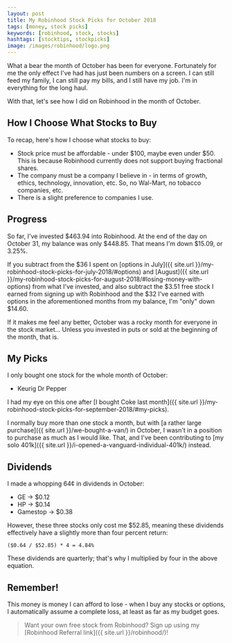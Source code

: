 ```yaml
---
layout: post
title: My Robinhood Stock Picks for October 2018
tags: [money, stock picks]
keywords: [robinhood, stock, stocks]
hashtags: [stocktips, stockpicks]
image: /images/robinhood/logo.png
---
```


What a bear the month of October has been for everyone. Fortunately for me the only effect I've had has just been numbers on a screen. I can still feed my family, I can still pay my bills, and I still have my job. I'm in everything for the long haul.

With that, let's see how I did on Robinhood in the month of October.

## How I Choose What Stocks to Buy

To recap, here's how I choose what stocks to buy:

* Stock price must be affordable - under $100, maybe even under $50. This is because Robinhood currently does not support buying fractional shares.
* The company must be a company I believe in - in terms of growth, ethics, technology, innovation, etc. So, no Wal-Mart, no tobacco companies, etc.
* There is a slight preference to companies I use.

## Progress

So far, I've invested $463.94 into Robinhood. At the end of the day on October 31, my balance was only $448.85. That means I'm down $15.09, or 3.25%.

If you subtract from the $36 I spent on [options in July]({{ site.url }}/my-robinhood-stock-picks-for-july-2018/#options) and [August]({{ site.url }}/my-robinhood-stock-picks-for-august-2018/#losing-money-with-options) from what I've invested, and also subtract the $3.51 free stock I earned from signing up with Robinhood and the $32 I've earned with options in the aforementioned months from my balance, I'm "only" down $14.60.

If it makes me feel any better, October was a rocky month for everyone in the stock market... Unless you invested in puts or sold at the beginning of the month, that is.

## My Picks

I only bought one stock for the whole month of October:

* Keurig Dr Pepper

I had my eye on this one after [I bought Coke last month]({{ site.url }}/my-robinhood-stock-picks-for-september-2018/#my-picks).

I normally buy more than one stock a month, but with [a rather large purchase]({{ site.url }}/we-bought-a-van/) in October, I wasn't in a position to purchase as much as I would like. That, and I've been contributing to [my solo 401k]({{ site.url }}/i-opened-a-vanguard-individual-401k/) instead. 

## Dividends

I made a whopping 64&cent; in dividends in October:

* GE &rarr; $0.12 
* HP &rarr; $0.14 
* Gamestop &rarr; $0.38 

However, these three stocks only cost me $52.85, meaning these dividends effectively have a slightly more than four percent return:

    ($0.64 / $52.85) * 4 = 4.84%

These dividends are quarterly; that's why I multiplied by four in the above equation.

## Remember!

This money is money I can afford to lose - when I buy any stocks or options, I automatically assume a complete loss, at least as far as my budget goes.

> Want your own free stock from Robinhood? Sign up using my [Robinhood Referral link]({{ site.url }}/robinhood/)!